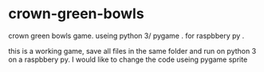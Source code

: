 # crown-green-bowls

crown green bowls game. 
useing python 3/ pygame .
for raspbbery py .

this is a working game, save all files in the same folder and run on python  3  on a raspbbery py.
I would like to change the code useing pygame sprite


